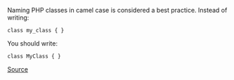
Naming PHP classes in camel case is considered a best practice. Instead of writing:

    class my_class { }

You should write:

    class MyClass { }

[Source](http://phpmd.org/rules/controversial.html#camelcaseclassname)
      